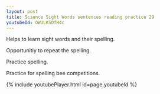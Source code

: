 ```yaml
---
layout: post
title: Science Sight Words sentences reading practice 29
youtubeId: OWULKSOfH4c
---
```

 
 
Helps to learn sight words and their spelling.

Opportunitiy to repeat the spelling. 

Practice spelling. 
 
Practice for spelling bee competitions. 
 
{% include youtubePlayer.html id=page.youtubeId %}
 
 
